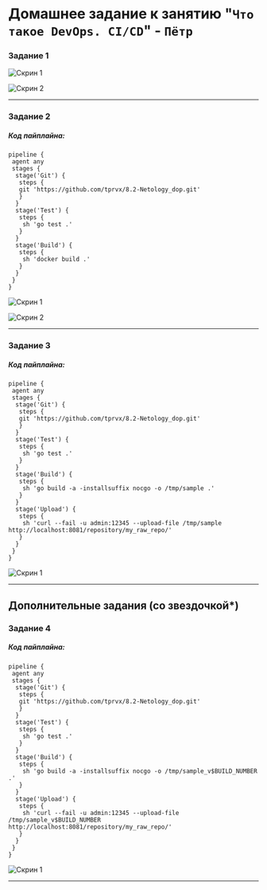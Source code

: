 # Домашнее задание к занятию "`Что такое DevOps. СI/СD`" - `Пётр`

### Задание 1

![Скрин 1](https://github.com/tprvx/Netology-Homeworks/blob/8.2-Netology/img_homework/1.1.png?raw=true)

![Скрин 2](https://github.com/tprvx/Netology-Homeworks/blob/8.2-Netology/img_homework/1.2.png?raw=true)

---

### Задание 2

##### Код пайплайна:
```pipeline
pipeline {
 agent any
 stages {
  stage('Git') {
   steps {
   git 'https://github.com/tprvx/8.2-Netology_dop.git'
   }
  }
  stage('Test') {
   steps {
    sh 'go test .'
   }
  }
  stage('Build') {
   steps {
    sh 'docker build .'
   }
  }
 }
}
```

![Скрин 1](https://github.com/tprvx/Netology-Homeworks/blob/8.2-Netology/img_homework/2.1.png?raw=true)

![Скрин 2](https://github.com/tprvx/Netology-Homeworks/blob/8.2-Netology/img_homework/2.2.png?raw=true)

---

### Задание 3

##### Код пайплайна:
```pipeline
pipeline {
 agent any
 stages {
  stage('Git') {
   steps {
   git 'https://github.com/tprvx/8.2-Netology_dop.git'
   }
  }
  stage('Test') {
   steps {
    sh 'go test .'
   }
  }
  stage('Build') {
   steps {
    sh 'go build -a -installsuffix nocgo -o /tmp/sample .'
   }
  }
  stage('Upload') {
   steps {
    sh 'curl --fail -u admin:12345 --upload-file /tmp/sample http://localhost:8081/repository/my_raw_repo/'
   }
  }
 }
}
```

![Скрин 1](https://github.com/tprvx/Netology-Homeworks/blob/8.2-Netology/img_homework/3.1.png?raw=true)

---

## Дополнительные задания (со звездочкой*)

### Задание 4

##### Код пайплайна:
```pipeline
pipeline {
 agent any
 stages {
  stage('Git') {
   steps {
   git 'https://github.com/tprvx/8.2-Netology_dop.git'
   }
  }
  stage('Test') {
   steps {
    sh 'go test .'
   }
  }
  stage('Build') {
   steps {
    sh 'go build -a -installsuffix nocgo -o /tmp/sample_v$BUILD_NUMBER .'
   }
  }
  stage('Upload') {
   steps {
    sh 'curl --fail -u admin:12345 --upload-file /tmp/sample_v$BUILD_NUMBER http://localhost:8081/repository/my_raw_repo/'
   }
  }
 }
}
```

![Скрин 1](https://github.com/tprvx/Netology-Homeworks/blob/8.2-Netology/img_homework/4.1.png?raw=true)

---
